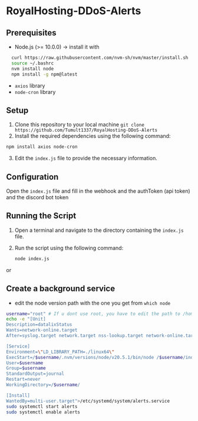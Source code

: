 # RoyalHosting-DDoS-Alerts

## Prerequisites

- Node.js (>= 10.0.0) -> install it with
```bash
  curl https://raw.githubusercontent.com/nvm-sh/nvm/master/install.sh | bash 
  source ~/.bashrc
  nvm install node
  npm install -g npm@latest
```
- `axios` library
- `node-cron` library

## Setup

1. Clone this repository to your local machine
   `git clone https://github.com/Tumult1337/RoyalHosting-DDoS-Alerts`
3. Install the required dependencies using the following command:
```bash
npm install axios node-cron
```
3. Edit the `index.js` file to provide the necessary information.

## Configuration

Open the `index.js` file and fill in the webhook and the authToken (api token) and the discord bot token

## Running the Script

1. Open a terminal and navigate to the directory containing the `index.js` file.
2. Run the script using the following command:
   
   ```sh
   node index.js
   ```
or
## Create a background service
- edit the node version path with the one you get from `which node`
```bash
username="root" # If u dont use root, you have to edit the path to /home/$username
echo -e "[Unit]
Description=datalixStatus
Wants=network-online.target
After=syslog.target network.target nss-lookup.target network-online.target

[Service]
Environment=\"LD_LIBRARY_PATH=./linux64\"
ExecStart=/$username/.nvm/versions/node/v20.5.1/bin/node /$username/index.js
User=$username
Group=$username
StandardOutput=journal
Restart=never
WorkingDirectory=/$username/

[Install]
WantedBy=multi-user.target">/etc/systemd/system/alerts.service
sudo systemctl start alerts
sudo systemctl enable alerts
```
